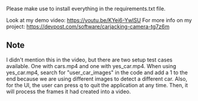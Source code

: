 Please make use to install everything in the requirements.txt file. 

Look at my demo video: https://youtu.be/KYei6-YwlSU
For more info on my project: https://devpost.com/software/carjacking-camera-tg7z6m

## Note
I didn't mention this in the video, but there are two setup test cases available. One with cars.mp4 and one with yes_car.mp4. When using yes_car.mp4, search for "user_car_images" in the code and add a 1 to the end because we are using different images to detect a different car. 
Also, for the UI, the user can press q to quit the application at any time. Then, it will process the frames it had created into a video. 
